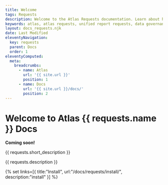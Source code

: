 ```yaml
---
title: Welcome
tags: Requests
description: Welcome to the Atlas Requests documentation. Learn about how to install and configure your Atlas requests install.
keywords: atlas, atlas requests, unified report requests, data governance, database, documetation
layout: docs_requests.njk
date: Last Modified
eleventyNavigation:
  key: requests
  parent: Docs
  order: 1
eleventyComputed:
  meta:
    breadcrumbs:
      - name: Atlas
        url: '{{ site.url }}'
        position: 1
      - name: Docs
        url: '{{ site.url }}/docs/'
        position: 2
---
```


# Welcome to Atlas {{ requests.name }} Docs

**Coming soon!**

<p class="mt-6 text-lg text-slate-600 max-w-3xl mx-auto dark:text-slate-400">
    {{ requests.short_description }}
</p>

{{ requests.description }}

{% set links=[{
  title:"Install",
  url:"/docs/requests/install/",
  description:"install"
}] %}
